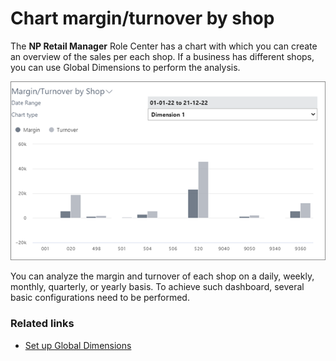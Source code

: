 # Chart margin/turnover by shop

The **NP Retail Manager** Role Center has a chart with which you can create an overview of the sales per each shop. If a business has different shops, you can use Global Dimensions to perform the analysis.    

![margin_turnover](../images/margin_turnover.png)

You can analyze the margin and turnover of each shop on a daily, weekly, monthly, quarterly, or yearly basis. To achieve such dashboard, several basic configurations need to be performed. 

### Related links

- [Set up Global Dimensions](../howto/set_up_global_dimensions.md)